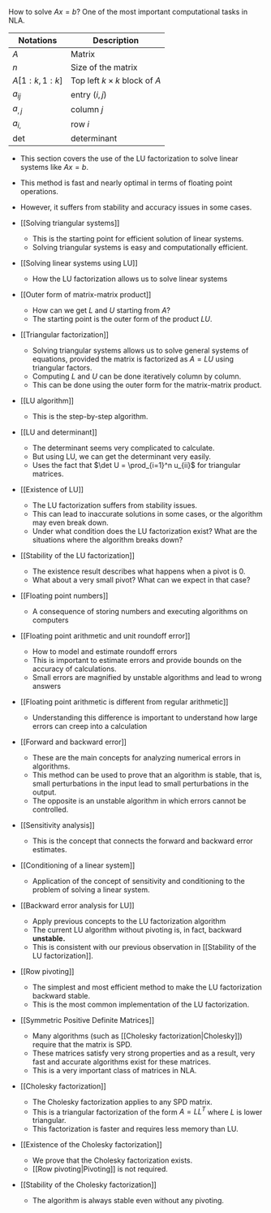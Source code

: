 How to solve $Ax = b$? One of the most important computational tasks in NLA.

Notations | Description
--- | ---
$A$ | Matrix
$n$ | Size of the matrix
$A[1: k, 1: k]$ | Top left $k \times k$ block of $A$
$a_{ij}$ | entry $(i,j)$
$a_{,j}$ | column $j$
$a_{i,}$ | row $i$
det | determinant

- This section covers the use of the LU factorization to solve linear systems like $Ax = b$. 
- This method is fast and nearly optimal in terms of floating point operations. 
- However, it suffers from stability and accuracy issues in some cases.

- [[Solving triangular systems]]
	- This is the starting point for efficient solution of linear systems.
	- Solving triangular systems is easy and computationally efficient.
- [[Solving linear systems using LU]]
	- How the LU factorization allows us to solve linear systems
- [[Outer form of matrix-matrix product]]
	- How can we get $L$ and $U$ starting from $A$?
	- The starting point is the outer form of the product $LU$.
- [[Triangular factorization]]
	- Solving triangular systems allows us to solve general systems of equations, provided the matrix is factorized as $A = LU$ using triangular factors.
	- Computing $L$ and $U$ can be done iteratively column by column.
	- This can be done using the outer form for the matrix-matrix product.
- [[LU algorithm]]
	- This is the step-by-step algorithm.
- [[LU and determinant]]
	- The determinant seems very complicated to calculate.
	- But using LU, we can get the determinant very easily.
	- Uses the fact that $\det U = \prod_{i=1}^n u_{ii}$ for triangular matrices.
- [[Existence of LU]]
	- The LU factorization suffers from stability issues.
	- This can lead to inaccurate solutions in some cases, or the algorithm may even break down.
	- Under what condition does the LU factorization exist? What are the situations where the algorithm breaks down?
- [[Stability of the LU factorization]]
	- The existence result describes what happens when a pivot is 0.
	- What about a very small pivot? What can we expect in that case?
- [[Floating point numbers]]
	- A consequence of storing numbers and executing algorithms on computers
- [[Floating point arithmetic and unit roundoff error]]
	- How to model and estimate roundoff errors
	- This is important to estimate errors and provide bounds on the accuracy of calculations.
	- Small errors are magnified by unstable algorithms and lead to wrong answers
- [[Floating point arithmetic is different from regular arithmetic]]
	- Understanding this difference is important to understand how large errors can creep into a calculation
- [[Forward and backward error]]
	- These are the main concepts for analyzing numerical errors in algorithms.
	- This method can be used to prove that an algorithm is stable, that is, small perturbations in the input lead to small perturbations in the output.
	- The opposite is an unstable algorithm in which errors cannot be controlled.
- [[Sensitivity analysis]]
	- This is the concept that connects the forward and backward error estimates.
- [[Conditioning of a linear system]]
	- Application of the concept of sensitivity and conditioning to the problem of solving a linear system.
- [[Backward error analysis for LU]]
	- Apply previous concepts to the LU factorization algorithm
	- The current LU algorithm without pivoting is, in fact, backward **unstable.**
	- This is consistent with our previous observation in [[Stability of the LU factorization]].
- [[Row pivoting]]
	- The simplest and most efficient method to make the LU factorization backward stable.
	- This is the most common implementation of the LU factorization.
- [[Symmetric Positive Definite Matrices]]
	- Many algorithms (such as [[Cholesky factorization|Cholesky]]) require that the matrix is SPD.
	- These matrices satisfy very strong properties and as a result, very fast and accurate algorithms exist for these matrices.
	- This is a very important class of matrices in NLA.
- [[Cholesky factorization]]
	- The Cholesky factorization applies to any SPD matrix.
	- This is a triangular factorization of the form $A=LL^T$ where $L$ is lower triangular.
	- This factorization is faster and requires less memory than LU.
- [[Existence of the Cholesky factorization]]
	- We prove that the Cholesky factorization exists.
	- [[Row pivoting|Pivoting]] is not required.
- [[Stability of the Cholesky factorization]]
	- The algorithm is always stable even without any pivoting.